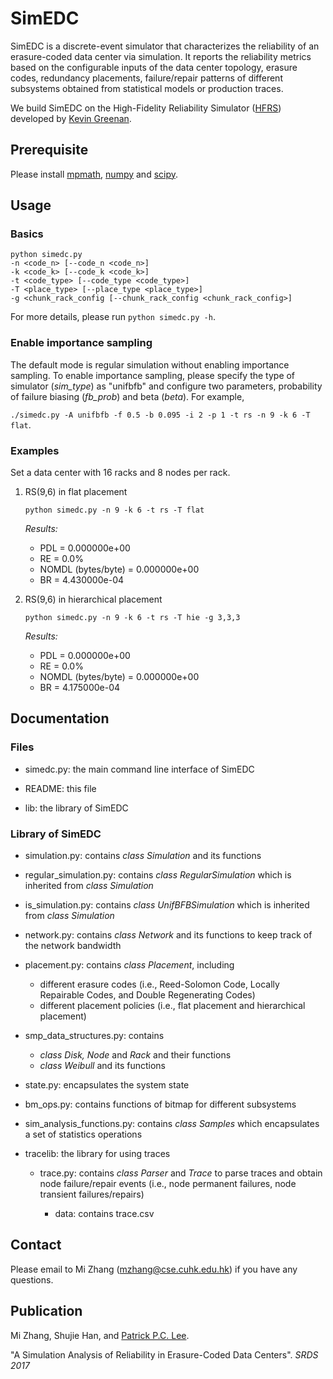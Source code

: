 # SimEDC

SimEDC is a discrete-event simulator that characterizes the reliability of an
erasure-coded data center via simulation. It reports the reliability metrics
based on the configurable inputs of the data center topology, erasure codes,
redundancy placements, failure/repair patterns of different subsystems obtained
from statistical models or production traces.

We build SimEDC on the High-Fidelity Reliability Simulator
([HFRS](http://www.kaymgee.com/Kevin_Greenan/Software_files/hfrs.tar))
developed by [Kevin
Greenan](http://www.kaymgee.com/Kevin_Greenan/Welcome.html).

## Prerequisite

Please install [mpmath](http://code.google.com/p/mpmath/), [numpy](http://www.numpy.org/) and [scipy](http://www.scipy.org/).

## Usage

### Basics 

```
python simedc.py
-n <code_n> [--code_n <code_n>]
-k <code_k> [--code_k <code_k>]
-t <code_type> [--code_type <code_type>]
-T <place_type> [--place_type <place_type>]
-g <chunk_rack_config [--chunk_rack_config <chunk_rack_config>]
```
For more details, please run `python simedc.py -h`.  

### Enable importance sampling

The default mode is regular simulation without enabling importance sampling. To
enable importance sampling, please specify the type of simulator (*sim_type*)
as "unifbfb" and configure two parameters, probability of failure biasing
(*fb_prob*) and beta (*beta*). For example, 

`./simedc.py -A unifbfb -f 0.5 -b 0.095 -i 2 -p 1 -t rs -n 9 -k 6 -T flat`.

### Examples

Set a data center with 16 racks and 8 nodes per rack. 

1. RS(9,6) in flat placement 

	`python simedc.py -n 9 -k 6 -t rs -T flat`  

	*Results:*

	- PDL = 0.000000e+00
	- RE = 0.0%
	- NOMDL (bytes/byte) = 0.000000e+00
	- BR = 4.430000e-04

2. RS(9,6) in hierarchical placement

	`python simedc.py -n 9 -k 6 -t rs -T hie -g 3,3,3`

	*Results:* 

	- PDL = 0.000000e+00
	- RE = 0.0%
	- NOMDL (bytes/byte) = 0.000000e+00
	- BR = 4.175000e-04

## Documentation

### Files

- simedc.py: the main command line interface of SimEDC

- README: this file

- lib: the library of SimEDC

### Library of SimEDC
- simulation.py: contains *class Simulation* and its functions

- regular_simulation.py: contains *class RegularSimulation* which is inherited from *class Simulation*

- is_simulation.py: contains *class UnifBFBSimulation* which is inherited from *class Simulation*

- network.py: contains *class Network* and its functions to keep track of the network bandwidth

- placement.py: contains *class Placement*, including 
	* different erasure codes (i.e., Reed-Solomon Code, Locally Repairable Codes, and Double Regenerating Codes)
	* different placement policies (i.e., flat placement and hierarchical placement)

- smp\_data\_structures.py: contains
 
  * *class Disk, Node* and *Rack* and their functions 
  * *class Weibull* and its functions 

- state.py: encapsulates the system state

- bm_ops.py: contains functions of bitmap for different subsystems

- sim\_analysis\_functions.py: contains *class Samples* which encapsulates a set of statistics operations
- tracelib: the library for using traces
  * trace.py: contains *class Parser* and *Trace* to parse traces and obtain
  node failure/repair events (i.e., node permanent failures, node transient
  failures/repairs)

	* data: contains trace.csv

## Contact
Please email to Mi Zhang (mzhang@cse.cuhk.edu.hk) if you have any questions.

## Publication
Mi Zhang, Shujie Han, and [Patrick P.C. Lee](http://www.cse.cuhk.edu.hk/~pclee). 

"A Simulation Analysis of Reliability in Erasure-Coded Data Centers". *SRDS 2017*
